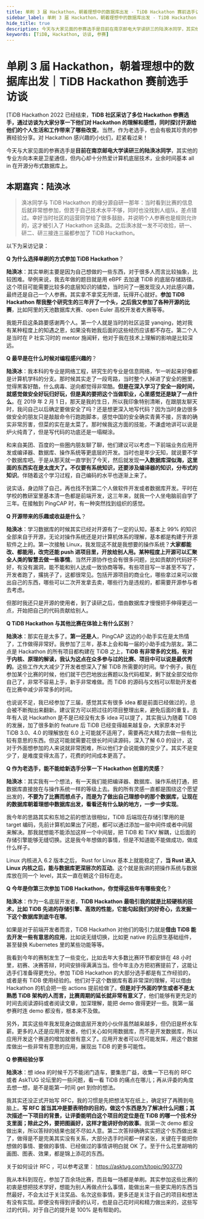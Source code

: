 ```yaml
---
title: 单刷 3 届 Hackathon，朝着理想中的数据库出发 - TiDB Hackathon 赛前选手访谈 - TiDB 社区技术月刊
sidebar_label: 单刷 3 届 Hackathon，朝着理想中的数据库出发 - TiDB Hackathon 赛前选手访谈
hide_title: true
description: 今天与大家见面的参赛选手是目前在南京邮电大学读研三的陆涣冰同学，其实他的专业方向本来是卫星通信，但内心却十分热爱计算机底层技术，业余时间基本 all in 在开源分布式数据库上。
keywords: [TiDB, Hackathon, 访谈, 参赛]
---
```


# 单刷 3 届 Hackathon，朝着理想中的数据库出发｜TiDB Hackathon 赛前选手访谈

[TiDB Hackathon 2022 已经结束，**TiDB 社区采访了多位 Hackathon 参赛选手，通过访谈为大家分享一下他们对 Hackathon 的理解和感悟，同时探讨开源给他们的个人生活和工作带来了哪些改变**。当然，作为老选手，也会有极其珍贵的参赛经验分享。对 Hackathon 感兴趣的小伙们，赶紧看过来！

今天与大家见面的参赛选手是**目前在南京邮电大学读研三的陆涣冰同学**，其实他的专业方向本来是卫星通信，但内心却十分热爱计算机底层技术，业余时间基本 all in 在开源分布式数据库上。

## 本期嘉宾：陆涣冰

> 涣冰同学与 TiDB Hackathon 的缘分源自研一那年：当时看到比赛的信息后就非常想参加，但苦于自己技术水平不够，同时也没找到人组队，差点错过。幸好当时社区的运营同学给了很多鼓励，并说明个人参赛也是规则允许的，这才被引入了 Hackathon 这条路。之后涣冰就一发不可收拾，研一、研二、研三接连三届都参加了 TiDB Hackathon。

以下为采访记录：

**Q 为什么选择单刷的方式参加 TiDB Hackathon**？

**陆涣冰**：其实单刷主要是因为自己想做的一些东西，对于很多人而言比较抽象，比较困难。举例来说，我去年做的题目就是用 eBPF 去加速 TiDB 的底层存储路径。这个项目可能需要比较多的底层知识的铺垫，当时问了一圈发现没人对此感兴趣，最终还是自己一个人参赛。其实拿不拿奖无所谓，玩得开心就好。**参加 TiDB Hackathon 帮我整个研究生的三年开了一个头，之后我又参加了各种开源的比赛**，比如阿里的天池数据库大赛、open Euler 高校开发者大赛等等。

我能开启这条路要感谢两个人。第一个人就是当时的社区运营 yanqing，她对我有某种程度上的知遇之恩，如果没有她我后面的这些经历应该都不存在。第二个人是当时在 P 社实习时的 mentor 施闻轩，他对于我在技术上理解的影响是比较深远。

**Q 最早是在什么时候对编程感兴趣的**？

**陆涣冰**：我本科的专业是网络工程，研究生的专业是信息网络，乍一听起来好像都是计算机学科的分支。那时候其实走了一段弯路，当时整个人掉进了安全的圈里，觉得黑客好酷，什么病毒、逆向都觉得非常酷。**但是在深入学习了安全一段时间，就感觉做安全好玩归好玩，但是真的要把这个当做职业，心里感觉还是缺了一点什么**。在 2019 年 2 月 1 日，那天是我的生日，所以我印象特别清晰，在跟朋友聊天时，我问自己以后确定要做安全了吗？还是想更深入地写代码？因为当时身边很多做安全的朋友只是敲敲命令行跑跑脚本，感觉中国的安全确实青黄不接，厉害的确实非常厉害，但菜的实在是太菜了。那时候我这方面的技能，不谦虚地讲可以说是炉火纯青了，但是写代码的功底还是一塌糊涂。

和来自美团、百度的一些圈内朋友聊了聊，他们建议可以考虑一下前端业务应用开发或编译器、数据库、操作系统等更底层的开发。当时也是年少无知，就说要不学个数据库吧。于是从那天就一直学到了今天，然后就发现**一入数据库深似海，这里面的东西实在是太庞大了。不仅要有系统知识，还要涉及编译器的知识，分布式的知识**。伴随着这个学习过程，自己编码的水平也逐渐上来了。

说实话，身边除了自己，再也找不到第二个人做软件开发或者数据库开发。平时在学校的教研室里基本清一色都是前端开发，这三年来，就我一个人坐电脑前自学了三年。在接触到 PingCAP 时，有一种突然找到组织的感觉。

**Q 开源带来的乐趣或收益是什么**？

**陆涣冰**：学习数据库的时候其实已经对开源有了一定的认知，基本上 99% 的知识全部来自于开源，无论对操作系统还是对计算机体系的理解，基本都是构建于开源软件之上的。第一次接触 Linux，我发现这不就是我想要的操作系统？**大家都能改、都能用，改完还能 push 进项目里，开放给别人用。某种程度上开源可以汇聚全人类的智慧去做一些事情**。当然开源协作也会有很多问题，比如贡献的代码好不好，有没有漏洞，能不能和别人达成一致协商等等。有些项目写一半甚至不写了，开发者跑了，撂挑子了，这都很常见。包括开源项目的商业化，哪些拿过来可以做出自己的东西，哪些可以二次开发拿去卖，哪些行为是违规的，都需要开源参与者去考虑。

但那时我还只是开源的使用者，到了读研之后，借由数据库才慢慢把手伸得更远一点，开始把自己的代码贡献给别人。

**Q TiDB Hackathon 与其他比赛在体验上有什么区别**？

**陆涣冰**：那实在是太多了。**第一还是人**，PingCAP 这边的小助手实在是太热情了，工作做得非常好。我参加了三年，基本上会和每一届的小助手成为朋友。第二点是 Hackathon 的所有项目都构建在 TiDB 之上，**TiDB 有非常多的文档，有对于内核、原理的解读，我认为这点在众多参与过的比赛、项目中可以说是最优秀的**。这些工作大大减少了开发者想深入了解 TiDB 所需要的时间。举个例子，我在参加某个比赛的时候，他们就干巴巴地放出赛题以及代码框架，剩下就全部交给你自己了，非常不容易上手，新手非常难做。而 TiDB 的源码与文档可以帮助开发者在比赛中减少非常多的时间。

也说说不足，我已经参加了三届，感觉其实有很多 idea 都是前面已经做过的，总会被不断掏出来翻新。建议官方可以把过往的项目整理出来，避免后面的重复。去年有人说 Hackathon 是不是已经没有太多 idea 可以提了，其实我认为随着 TiDB 的发展，加了很多新的 feature 后 TiDB 已经变得越来越复杂，大家原本对于 TiDB 3.0、4.0 的理解放在 6.0 上可能就不适用了，需要再花大精力去做一些有比较有意思的东西。但这可能就需要花很长时间读源码，深入了解 6.0 的设计，这对于外面想参加的人来说就非常困难，所以他们才会说能做的变少了。其实不是变少了，是难度变得太高了，花费的时间成本更高了。

**Q 作为老选手，能不能给新选手分享一下 Hackathon 创意的灵感**？

**陆涣冰**：其实我有一个想法，有一天我们能把编译器、数据库、操作系统打通，把数据库直接放在与操作系统一样的等级上去。我的所有灵感一直都是围绕这个愿望出发的，**不要为了比赛而想点子，而是为了做出自己理想中的那个数据库，让现在的数据库朝着理想中数据库出发，看看还有什么缺的地方，一步一步实现**。

我今年的思路其实和东旭之前的想法很相似，TiDB 后端现在存储引擎用的是 target 编码，先前计算机如果出了问题，都可以通过添加一层中间件或者中间层来解决。那我就想能不能添加这样一个中间层，把 TiDB 和 TiKV 解耦，让后面的存储引擎能够无缝切换。这是我今年想做的事情，但是不知道能不能做成功，做成什么样子。

Linux 内核进入 6.2 版本之后， Rust for Linux 基本上就能稳定了，**当 Rust 进入 Linux 内核之后，能与数据库更深层次的互动**。这个就是我讲的把操作系统与数据库放在同一个 level，其实一直在朝这个目标在走。

**Q 今年是你第三次参加 TiDB Hackathon，你觉得这些年有哪些变化**？

**陆涣冰**：作为一名底层开发者，**TiDB Hackathon 最吸引我的就是比较硬核的技术，比如 TiDB 先进的存储引擎、高效的性能，它能勾起我们的好奇心，去发掘一下这个数据库到底牛在哪**。

如果是对于前端开发者而言，TiDB Hackathon 对他们的吸引力就是**借由 TiDB 能去开发一些有意思的应用**，比如说无缝切换，比如更 native 的云原生基础组件，甚至替换 Kubernetes 里的某些功能等等。

我看到今年的赛制发生了一些变化，比如去年大多数比赛环节都安排在 48 小时里，初赛、决赛答辩，时间安排得满满当当。但今年主办方把初赛提前了，这能让选手们准备得更充分。参加 TiDB Hackathon 的大部分选手都是有工作经验的，或者是有 TiDB 使用经验的。他们对于这个数据库有着非常深的理解，可以借由 Hackathon 的机会把一些 actions 提前给做了。**但是对于外面的学生或者不是太熟悉 TiDB 架构的人而言，比赛周期的延长就非常有意义了**，他们能够有更充足的时间去阅读源码或者阅读文章，加深理解，能把 demo 做得更好一些。我第一届参赛时连 demo 都没有，根本来不及做。

另外，其实这些年我发现身边做底层开发的小伙伴虽然越来越多，但仍旧是杯水车薪。更多的人还是应用开发者，他们关心如何用数据库，而不是开发数据库，所以应用开发这个赛道的增加就很有意义了。应用开发者可以尽可能发挥，用这个数据库做出一些非常有意思的应用，展现出 TiDB 的更多可能性。

**Q 参赛经验分享**

**陆涣冰**：想 idea 的时候千万不能闭门造车，要集思广益，收集一下已有的 RFC 或者 AskTUG 论坛里的一些问题，看一看 TiDB 的痛点在哪儿；再从评委的角度去想一想，是不是能第一时间 get 到你的想法。

我其实还没正式开始写 RFC，我的习惯是先把想法写在纸上，确定好了再腾到电脑上。**写 RFC 首当其冲是要表明你的目的，做这个东西是为了解决什么问题；其次描述一下项目的背景，让评委能明白这个项目的定位是在 TiDB 的哪一个技术分支里面；除此之外，要把图画好，这样才能讲好你的故事**。我第一次 demo 都没做出来，所以答辩的结果也就不尽如人意。第二次答辩确确实实把这个东西做出来了，做得是不是完美其实没有关系，大部分选手时间都一样紧张，关键在于能把你想做的事情、要做的事情、已经做过的事情讲明白就 OK 了。至于什么花里胡哨的画图、图表、效果，都是锦上添花的东西。

关于如何设计 RFC ，可以参考这里： https://asktug.com/t/topic/903770

我从本科到现在，参加了百余场比赛，而且每一场都是单刷。其实参加这些比赛的初衷是想把技术学好，想能为别人再做点什么事情，能做出来一些更实用的东西当然最好，不会太过于关注奖品、名次这些事情，更多还是关注于自己的项目和想法有没有实现。即便没有得到评委的认可，也是自己花时间和精力做出来的，这些写过的代码，对于自己的提升是 100% 是有帮助的。